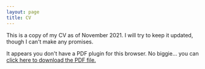 ```yaml
---
layout: page
title: CV
---
```

<p>This is a copy of my CV as of November 2021.  I will try to keep it updated, though I can't make any promises.</p>

<object data="assets/documents/PSUMMERS_CV.pdf" type="application/pdf" width="100%" height="1000">
  
  <p>It appears you don't have a PDF plugin for this browser.
    No biggie... you can <a href="assets/documents/PSUMMERS_CV.pdf">click here to
      download the PDF file.</a></p>
  
</object>
